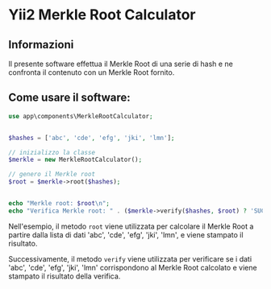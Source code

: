 # Yii2 Merkle Root Calculator

## Informazioni

Il presente software effettua il Merkle Root di una serie di hash e ne confronta il contenuto con un Merkle Root fornito.


 
## Come usare il software:

```php
use app\components\MerkleRootCalculator;


$hashes = ['abc', 'cde', 'efg', 'jki', 'lmn'];

// inizializzo la classe
$merkle = new MerkleRootCalculator(); 

// genero il Merkle root
$root = $merkle->root($hashes); 


echo "Merkle root: $root\n";
echo "Verifica Merkle root: " . ($merkle->verify($hashes, $root) ? 'SUCCESSO' : 'FALLITO') . "\n";
```


Nell'esempio, il metodo `root` viene utilizzata per calcolare il Merkle Root a partire dalla lista di dati 'abc', 'cde', 'efg', 'jki', 'lmn', e viene stampato il risultato.

Successivamente, il metodo `verify` viene utilizzata per verificare se i dati 'abc', 'cde', 'efg', 'jki', 'lmn' corrispondono al Merkle Root calcolato e viene stampato il risultato della verifica.